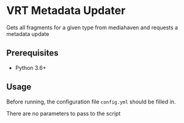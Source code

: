 # VRT Metadata Updater

Gets all fragments for a given type from mediahaven and requests a metadata update

## Prerequisites

- Python 3.6+

## Usage

Before running, the configuration file `config.yml` should be filled in.

There are no parameters to pass to the script

